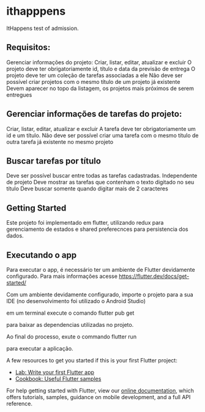 # ithapppens

ItHappens test of admission.

## Requisitos:

Gerenciar informações do projeto:
Criar, listar, editar, atualizar e excluir
O projeto deve ter obrigatoriamente id, título e data da previsão de entrega
O projeto deve ter um coleção de tarefas associadas a ele
Não deve ser possível criar projetos com o mesmo título de um projeto já existente
Devem aparecer no topo da listagem, os projetos mais próximos de serem entregues

## Gerenciar informações de tarefas do projeto:
Criar, listar, editar, atualizar e excluir
A tarefa deve ter obrigatoriamente um id e um título.
Não deve ser possível criar uma tarefa com o mesmo título de outra tarefa já existente no
mesmo projeto

## Buscar tarefas por título
Deve ser possível buscar entre todas as tarefas cadastradas. Independente de projeto
Deve mostrar as tarefas que contenham o texto digitado no seu título
Deve buscar somente quando digitar mais de 2 caracteres

## Getting Started

Este projeto foi implementado em flutter, utilizando redux para gerenciamento de estados
e shared preferecnces para persistencia dos dados.

## Executando o app

Para executar o app, é necessário ter um ambiente de Flutter devidamente configurado.
Para mais informações acesse https://flutter.dev/docs/get-started/

Com um ambiente devidamente configurado,
importe o projeto para a sua IDE (no desenvolvimento foi utilizado o Android Studio)

em um terminal execute o comando
flutter pub get

para baixar as dependencias utilizadas no projeto.

Ao final do processo, exute o commando
flutter run

para executar a aplicação.

A few resources to get you started if this is your first Flutter project:

- [Lab: Write your first Flutter app](https://flutter.dev/docs/get-started/codelab)
- [Cookbook: Useful Flutter samples](https://flutter.dev/docs/cookbook)

For help getting started with Flutter, view our
[online documentation](https://flutter.dev/docs), which offers tutorials,
samples, guidance on mobile development, and a full API reference.

